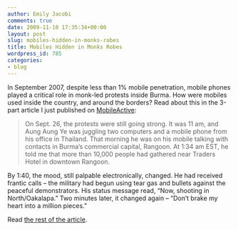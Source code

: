 ```yaml
---
author: Emily Jacobi
comments: true
date: 2009-11-10 17:35:34+00:00
layout: post
slug: mobiles-hidden-in-monks-robes
title: Mobiles Hidden in Monks Robes
wordpress_id: 785
categories:
- blog
---
```


In September 2007, despite less than 1% mobile penetration, mobile phones played a critical role in monk-led protests inside Burma. How were mobiles used inside the country, and around the borders? Read about this in the 3-part article I just published on [MobileActive](http://mobileactive.org/mobiles-hidden-monks-robes):


> On Sept. 26, the protests were still going strong. It was 11 am, and Aung Aung Ye was juggling two computers and a mobile phone from his office in Thailand. That morning he was on his mobile talking with contacts in Burma’s commercial capital, Rangoon. At 1:34 am EST, he told me that more than 10,000 people had gathered near Traders Hotel in downtown Rangoon.

By 1:40, the mood, still palpable electronically, changed. He had received frantic calls – the military had begun using tear gas and bullets against the peaceful demonstrators. His status message read, “Now, shooting in North/Oakalapa.” Two minutes later, it changed again – “Don’t brake my heart into a million pieces.”


Read [the rest of the article](http://mobileactive.org/mobiles-hidden-monks-robes).
